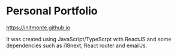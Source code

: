 # Personal Portfolio

https://initmonte.github.io

It was created using JavaScript/TypeScrpt with ReactJS and some dependencies such as i18next, React router and emailJs.
